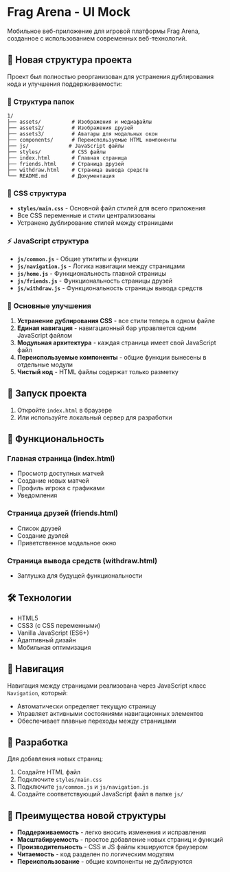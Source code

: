 # Frag Arena - UI Mock

Мобильное веб-приложение для игровой платформы Frag Arena, созданное с использованием современных веб-технологий.

## 🚀 Новая структура проекта

Проект был полностью реорганизован для устранения дублирования кода и улучшения поддерживаемости:

### 📁 Структура папок

```
1/
├── assets/          # Изображения и медиафайлы
├── assets2/         # Изображения друзей
├── assets3/         # Аватары для модальных окон
├── components/      # Переиспользуемые HTML компоненты
├── js/             # JavaScript файлы
├── styles/          # CSS файлы
├── index.html       # Главная страница
├── friends.html     # Страница друзей
├── withdraw.html    # Страница вывода средств
└── README.md        # Документация
```

### 🎨 CSS структура

- **`styles/main.css`** - Основной файл стилей для всего приложения
- Все CSS переменные и стили централизованы
- Устранено дублирование стилей между страницами

### ⚡ JavaScript структура

- **`js/common.js`** - Общие утилиты и функции
- **`js/navigation.js`** - Логика навигации между страницами
- **`js/home.js`** - Функциональность главной страницы
- **`js/friends.js`** - Функциональность страницы друзей
- **`js/withdraw.js`** - Функциональность страницы вывода средств

### 🔧 Основные улучшения

1. **Устранение дублирования CSS** - все стили теперь в одном файле
2. **Единая навигация** - навигационный бар управляется одним JavaScript файлом
3. **Модульная архитектура** - каждая страница имеет свой JavaScript файл
4. **Переиспользуемые компоненты** - общие функции вынесены в отдельные модули
5. **Чистый код** - HTML файлы содержат только разметку

## 🚀 Запуск проекта

1. Откройте `index.html` в браузере
2. Или используйте локальный сервер для разработки

## 📱 Функциональность

### Главная страница (index.html)
- Просмотр доступных матчей
- Создание новых матчей
- Профиль игрока с графиками
- Уведомления

### Страница друзей (friends.html)
- Список друзей
- Создание дуэлей
- Приветственное модальное окно

### Страница вывода средств (withdraw.html)
- Заглушка для будущей функциональности

## 🛠 Технологии

- HTML5
- CSS3 (с CSS переменными)
- Vanilla JavaScript (ES6+)
- Адаптивный дизайн
- Мобильная оптимизация

## 🔄 Навигация

Навигация между страницами реализована через JavaScript класс `Navigation`, который:
- Автоматически определяет текущую страницу
- Управляет активными состояниями навигационных элементов
- Обеспечивает плавные переходы между страницами

## 📝 Разработка

Для добавления новых страниц:
1. Создайте HTML файл
2. Подключите `styles/main.css`
3. Подключите `js/common.js` и `js/navigation.js`
4. Создайте соответствующий JavaScript файл в папке `js/`

## 🎯 Преимущества новой структуры

- **Поддерживаемость** - легко вносить изменения и исправления
- **Масштабируемость** - простое добавление новых страниц и функций
- **Производительность** - CSS и JS файлы кэшируются браузером
- **Читаемость** - код разделен по логическим модулям
- **Переиспользование** - общие компоненты не дублируются
